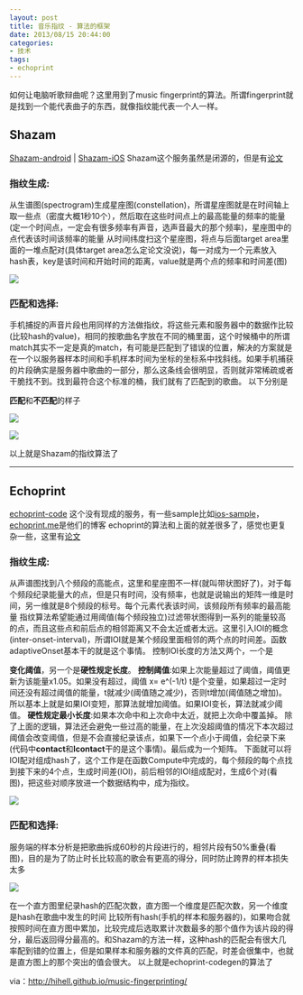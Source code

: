 ```yaml
---
layout: post
title: 音乐指纹 - 算法的框架
date: 2013/08/15 20:44:00
categories: 
- 技术
tags: 
- echoprint
---
```


如何让电脑听歌辩曲呢？这里用到了music fingerprint的算法。所谓fingerprint就是找到一个能代表曲子的东西，就像指纹能代表一个人一样。 

## Shazam

[Shazam-android][1] | [Shazam-iOS][2] Shazam这个服务虽然是闭源的，但是有[论文][3] 

### 指纹生成:

从生谱图(spectrogram)生成星座图(constellation)，所谓星座图就是在时间轴上取一些点（密度大概1秒10个），然后取在这些时间点上的最高能量的频率的能量(定一个时间点，一定会有很多频率有声音，选声音最大的那个频率)，星座图中的点代表该时间该频率的能量 从时间纬度扫这个星座图，将点与后面target area里面的一堆点配对(具体target area怎么定论文没说)，每一对成为一个元素放入hash表，key是该时间和开始时间的距离，value就是两个点的频率和时间差(图) 

![][4] 

### 匹配和选择:

手机捕捉的声音片段也用同样的方法做指纹，将这些元素和服务器中的数据作比较(比较hash的value)，相同的按歌曲名字放在不同的桶里面，这个时候桶中的所谓match其实不一定是真的match，有可能是匹配到了错误的位置，解决的方案就是在一个以服务器样本时间和手机样本时间为坐标的坐标系中找斜线。如果手机捕获的片段确实是服务器中歌曲的一部分，那么这条线会很明显，否则就非常稀疏或者干脆找不到。找到最符合这个标准的桶，我们就有了匹配到的歌曲。 以下分别是

**匹配**和**不匹配**的样子 

![][5]

![][6] 

以上就是Shazam的指纹算法了 

---

## Echoprint

[echoprint-code][7] 这个没有现成的服务，有一些sample比如[ios-sample][8]，[echoprint.me][9]是他们的博客 echoprint的算法和上面的就差很多了，感觉也更复杂一些，这里有[论文][10]

### 指纹生成:

从声谱图找到八个频段的高能点，这里和星座图不一样(就叫带状图好了)，对于每个频段纪录能量大的点，但是只有时间，没有频率，也就是说输出的矩阵一维是时间，另一维就是8个频段的标号。每个元素代表该时间，该频段所有频率的最高能量 指纹算法希望能通过用阈值(每个频段独立)过滤带状图得到一系列的能量较高的点，而且这些点和前后点的相邻距离又不会太近或者太远。这里引入IOI的概念(inter-onset-interval)，所谓IOI就是某个频段里面相邻的两个点的时间差。函数adaptiveOnset基本干的就是这个事情。 控制IOI长度的方法又两个，一个是

**变化阈值**，另一个是**硬性规定长度**。 **控制阈值**:如果上次能量超过了阈值，阈值更新为该能量x1.05。如果没有超过，阈值 x= e^(-1/t) t是个变量，如果超过一定时间还没有超过阈值的能量，t就减少(阈值随之减少)，否则t增加(阈值随之增加)。所以基本上就是如果IOI变短，那算法就增加阈值。如果IOI变长，算法就减少阈值。 **硬性规定最小长度**:如果本次命中和上次命中太近，就把上次命中覆盖掉。 除了上面的逻辑，算法还会避免一些过高的能量，在上次没超阈值的情况下本次超过阈值会改变阈值，但是不会直接纪录该点，如果下一个点小于阈值，会纪录下来(代码中**contact**和**lcontact**干的是这个事情)。最后成为一个矩阵。 下面就可以将IOI配对组成hash了，这个工作是在函数Compute中完成的，每个频段的每个点找到接下来的4个点，生成时间差(IOI)，前后相邻的IOI组成配对，生成6个对(看图)，把这些对顺序放进一个数据结构中，成为指纹。 

![][11]

### 匹配和选择:

服务端的样本分析是把歌曲拆成60秒的片段进行的，相邻片段有50%重叠(看图)，目的是为了防止时长比较高的歌会有更高的得分，同时防止跨界的样本损失太多 

![][12] 

在一个直方图里纪录hash的匹配次数，直方图一个维度是匹配次数，另一个维度是hash在歌曲中发生的时间 比较所有hash(手机的样本和服务器的)，如果吻合就按照时间在直方图中累加，比较完成后选取累计次数最多的那个值作为该片段的得分，最后返回得分最高的。和Shazam的方法一样，这种hash的匹配会有很大几率配到错的位置上，但是如果样本和服务器的文件真的匹配，时差会很集中，也就是直方图上的那个突出的值会很大。 以上就是echoprint-codegen的算法了   

via：<http://hihell.github.io/music-fingerprinting/>

[1]: https://play.google.com/store/apps/details?id=com.shazam.android&feature=search_result#?t=W251bGwsMSwxLDEsImNvbS5zaGF6YW0uYW5kcm9pZCJd

[2]: https://itunes.apple.com/cn/app/shazam/id284993459?l=en&mt=8

[3]: http://111.13.109.34:82/1Q2W3E4R5T6Y7U8I9O0P1Z2X3C4V5B/www.ee.columbia.edu/~dpwe/papers/Wang03-shazam.pdf

[4]: https://ww1.sinaimg.cn/large/006tNc79gw1f511wlvj3lj30dw07uglw

[5]: https://ww3.sinaimg.cn/large/006tNc79gw1f511wvc0xdj30ma0dwabn

[6]: https://ww1.sinaimg.cn/large/006tNc79gw1f511x1mauuj30le0e5q4j

[7]: https://github.com/echonest/echoprint-codegen

[8]: https://github.com/echonest/echoprint-ios-sample

[9]: http://hihell.github.io/music-fingerprinting/echoprint.me

[10]: http://ismir2011.ismir.net/latebreaking/LB-7.pdf

[11]: https://ww2.sinaimg.cn/large/006tNc79gw1f511xcuzl9j30dw07ujro

[12]: https://ww1.sinaimg.cn/large/006tNc79gw1f511xja5l8j30dw03j3yl

